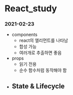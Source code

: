 # React_study

### 2021-02-23
- components
    - react의 엘리먼트를 나타남
    - 합성 가능
    - 여러개로 추출하면 좋음
- props
    - 읽기 전용
    - 순수 함수처럼 동작해야 함
- State & Lifecycle
    - 